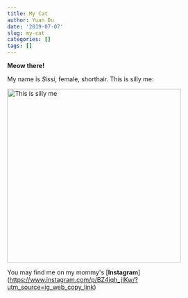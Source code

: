 ```yaml
---
title: My Cat
author: Yuan Du
date: '2019-07-07'
slug: my-cat
categories: []
tags: []
---
```


**Meow there!** 

My name is _Sissi_, female, shorthair.
This is silly me:

<img src="/post/2019-07-01-my-cat_files/Cat-1.JPG" alt="This is silly me" width="400px" height="400px"/>

You may find me on my mommy's [**Instagram**] (https://www.instagram.com/p/BZ4iqh_jIKw/?utm_source=ig_web_copy_link)

